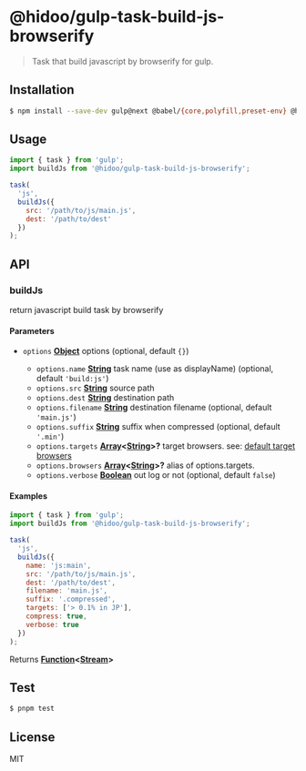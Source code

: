 # @hidoo/gulp-task-build-js-browserify

> Task that build javascript by browserify for gulp.

## Installation

```sh
$ npm install --save-dev gulp@next @babel/{core,polyfill,preset-env} @hidoo/gulp-task-build-js-browserify
```

## Usage

```js
import { task } from 'gulp';
import buildJs from '@hidoo/gulp-task-build-js-browserify';

task(
  'js',
  buildJs({
    src: '/path/to/js/main.js',
    dest: '/path/to/dest'
  })
);
```

## API

<!-- Generated by documentation.js. Update this documentation by updating the source code. -->

### buildJs

return javascript build task by browserify

#### Parameters

- `options` **[Object](https://developer.mozilla.org/docs/Web/JavaScript/Reference/Global_Objects/Object)** options (optional, default `{}`)

  - `options.name` **[String](https://developer.mozilla.org/docs/Web/JavaScript/Reference/Global_Objects/String)** task name (use as displayName) (optional, default `'build:js'`)
  - `options.src` **[String](https://developer.mozilla.org/docs/Web/JavaScript/Reference/Global_Objects/String)** source path
  - `options.dest` **[String](https://developer.mozilla.org/docs/Web/JavaScript/Reference/Global_Objects/String)** destination path
  - `options.filename` **[String](https://developer.mozilla.org/docs/Web/JavaScript/Reference/Global_Objects/String)** destination filename (optional, default `'main.js'`)
  - `options.suffix` **[String](https://developer.mozilla.org/docs/Web/JavaScript/Reference/Global_Objects/String)** suffix when compressed (optional, default `'.min'`)
  - `options.targets` **[Array](https://developer.mozilla.org/docs/Web/JavaScript/Reference/Global_Objects/Array)<[String](https://developer.mozilla.org/docs/Web/JavaScript/Reference/Global_Objects/String)>?** target browsers.
    see: [default target browsers](http://browserl.ist/?q=%3E+0.5%25+in+JP%2C+ie%3E%3D+10%2C+android+%3E%3D+4.4)
  - `options.browsers` **[Array](https://developer.mozilla.org/docs/Web/JavaScript/Reference/Global_Objects/Array)<[String](https://developer.mozilla.org/docs/Web/JavaScript/Reference/Global_Objects/String)>?** alias of options.targets.
  - `options.verbose` **[Boolean](https://developer.mozilla.org/docs/Web/JavaScript/Reference/Global_Objects/Boolean)** out log or not (optional, default `false`)

#### Examples

```javascript
import { task } from 'gulp';
import buildJs from '@hidoo/gulp-task-build-js-browserify';

task(
  'js',
  buildJs({
    name: 'js:main',
    src: '/path/to/js/main.js',
    dest: '/path/to/dest',
    filename: 'main.js',
    suffix: '.compressed',
    targets: ['> 0.1% in JP'],
    compress: true,
    verbose: true
  })
);
```

Returns **[Function](https://developer.mozilla.org/docs/Web/JavaScript/Reference/Statements/function)<[Stream](https://nodejs.org/api/stream.html)>**&#x20;

## Test

```sh
$ pnpm test
```

## License

MIT

